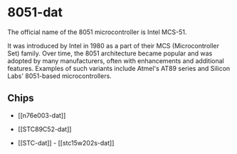 
# 8051-dat

The official name of the 8051 microcontroller is Intel MCS-51.

It was introduced by Intel in 1980 as a part of their MCS (Microcontroller Set) family. Over time, the 8051 architecture became popular and was adopted by many manufacturers, often with enhancements and additional features. Examples of such variants include Atmel's AT89 series and Silicon Labs' 8051-based microcontrollers.


## Chips 

- [[n76e003-dat]] 

- [[STC89C52-dat]]

- [[STC-dat]] - [[stc15w202s-dat]]